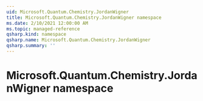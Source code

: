 ```yaml
---
uid: Microsoft.Quantum.Chemistry.JordanWigner
title: Microsoft.Quantum.Chemistry.JordanWigner namespace
ms.date: 2/10/2021 12:00:00 AM
ms.topic: managed-reference
qsharp.kind: namespace
qsharp.name: Microsoft.Quantum.Chemistry.JordanWigner
qsharp.summary: ''
---
```


# Microsoft.Quantum.Chemistry.JordanWigner namespace



